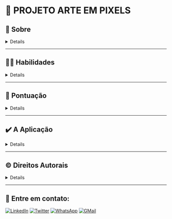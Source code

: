 # :art: PROJETO ARTE EM PIXELS

## :scroll: Sobre

<details>

O projeto **Pixels Art** foi executado como requisito obrigatório do curso de Desenvolvimento Web da [Trybe](https://www.betrybe.com/). Foi um dos primeiros projetos realizados do módulo de fundamentos, onde precisávamos implementar um editor de arte com pixels. Ou seja, uma paleta de cores e um quadro composto por pixels, o usuario conseguirá pintar o que quiser no quadro!

> :eyes: Observação: nesse momento do curso ainda não era cobrado o uso do `ESLinter` e `StyleLint`, por esse motivo existem erros no código `JavaScript` e de estrutura no `CSS`. Eu optei por deixar assim para verificar minha evolução quando comparado com outros projetos.

</details>

---

## :man_technologist: Habilidades

<details>

- Manipular HTML;

- Manipular CSS;

- Manipular Javascript;

- Manipular o DOM.

</details>

---

## :rocket: Pontuação

<details>

Consegui a pontuação máxima nesse projeto, realizando todos os requisitos obrigatórios e opcionais.

|![Imagem do progresso do projeto](/img/progress-pixels-art.png)|
|:--:|
| Progresso do Projeto: 100% |

</details>

---

## :heavy_check_mark: A Aplicação

<details>

|![Imagem da aplicação](/img/pixels-art-jz.png)|
|:--:|
| Aplicação em rodando |

Caso queira utilizar a aplicação localmente, faça o clone do projeto, utilizando o comando:

```sh
git clone git@github.com:JeaziRicardo/pixels-art-js.git
```

Entre no diretório do projeto:

```sh
cd pixels-art-js
```

Instale às dependências:

```sh
npm install
```

Como sugestão para rodar o projeto, utilize o [Live Server](https://marketplace.visualstudio.com/items?itemName=ritwickdey.LiveServer), uma extensão do [VSCode](https://code.visualstudio.com/).

</details>

---

## :copyright: Direitos Autorais

<details>

Esse projeto foi desenvolvido para fins de aprendizado como parte do curso da [Trybe](https://www.betrybe.com/). A estrutura inicial do projeto foi desenvolvida pela equipe de currículo do módulo de Fundamentos do curso. Eu, [Jeazi Ricardo](https://www.linkedin.com/in/jeaziricardo/), desenvolvi os trechos de códigos localizados em `script.js`, `index.html` e `style.css`.

É permitido baixar ou clonar o repositório para fins de estudo. No entanto, não é permitida a publicação de cópias integrais ou parciais deste projeto. Esta notificação não se aplica às bibliotecas e dependências, que estão sujeitas às suas respectivas licenças.

</details>

---

## :speech_balloon: Entre em contato:

<div>

[![LinkedIn](https://img.shields.io/badge/LinkedIn-0077B5?style=for-the-badge&logo=linkedin&logoColor=white)](https://www.linkedin.com/in/jeaziricardo/)
[![Twitter](https://img.shields.io/badge/Twitter-1DA1F2?style=for-the-badge&logo=twitter&logoColor=white)](https://twitter.com/jzricardod)
[![WhatsApp](https://img.shields.io/badge/WhatsApp-25D366?style=for-the-badge&logo=whatsapp&logoColor=white)](https://wa.me/qr/GH2NFGAE6F4CD1)
[![GMail](https://img.shields.io/badge/Gmail-D14836?style=for-the-badge&logo=gmail&logoColor=white)](mailto:jeaziricardo3000@gmail.com)

</div>
